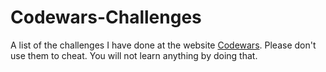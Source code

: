 # Codewars-Challenges
A list of the challenges I have done at the website [Codewars](http://codewars.com).
Please don't use them to cheat.  You will not learn anything by doing that.
